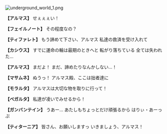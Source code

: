 
![underground_world_1.png](../images/backgrounds/underground_world_1.png)

**【アルマス】**
せぇぇぇい！

**【フェイルノート】**
その程度なの？

**【ティファレト】**
もう諦めて下さい、アルマス
私達の救済を受け入れて

**【カシウス】**
すでに運命の輪は最期のときへと
転がり落ちている
全ては失われた…

**【アルマス】**
まだよ！
まだ、諦めたりなんかしない…！

**【マサムネ】**
ぬうっ！
アルマス殿、ここは拙者達に

**【モラルタ】**
アルマスは大切な物を取りに行って！

**【ベガルタ】**
私達が凌いでみせるから！

**【ガンバンテイン】**
うあー…
あたしもちょっとだけ頑張るから
はりぃ・あーっぷ

**【ティターニア】**
皆さん、お願いしますっ
いきましょう、アルマス！